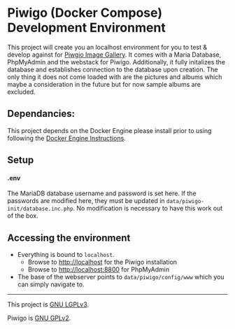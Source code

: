 # Piwigo (Docker Compose) Development Environment

This project will create you an localhost environment for you to test & develop against for [Piwgio Image Gallery](https://piwigo.org/). It comes with a Maria Database, PhpMyAdmin and the webstack for Piwigo. Additionally, it fully initalizes the database and establishes connection to the database upon creation. The only thing it does not come loaded with are the pictures and albums which maybe a consideration in the future but for now sample albums are excluded.

## Dependancies:

This project depends on the Docker Engine please install prior to using following the [Docker Engine Instructions](https://docs.docker.com/engine/install/).
## Setup

#### .env

The MariaDB database username and password is set here. If the passwords are modified here, they must be updated in `data/piwigo-init/database.inc.php`. No modification is necessary to have this work out of the box.

## Accessing the environment

* Everything is bound to `localhost`. 
    * Browse to [http://localhost](http://localhost) for the Piwigo installation
    * Browse to [http://localhost:8800](http://localhost:8800) for PhpMyAdmin
* The base of the webserver points to `data/piwigo/config/www` which you can simply navigate to.

***

This project is [GNU LGPLv3](LICENSE).

Piwigo is [GNU GPLv2](https://github.com/Piwigo/Piwigo/blob/master/LICENSE.txt).
